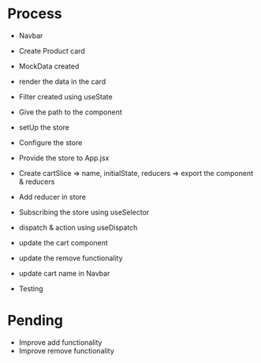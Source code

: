 # Process

- Navbar
- Create Product card
- MockData created
- render the data in the card
- Filter created using useState
- Give the path to the component
- setUp the store 
- Configure the store
- Provide the store to App.jsx
- Create cartSlice => name, initialState, reducers => export the component & reducers
- Add reducer in store
- Subscribing the store using useSelector
- dispatch & action using useDispatch
- update the cart component

- update the remove functionality
- update cart name in Navbar

- Testing



# Pending

- Improve add functionality 
- Improve remove functionality



